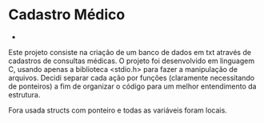 # Cadastro Médico
-
Este projeto consiste na criação de um banco de dados em txt através de cadastros de consultas médicas.
O projeto foi desenvolvido em linguagem C, usando apenas a biblioteca <stdio.h> para fazer a manipulação de arquivos. Decidi separar cada ação por funções (claramente necessitando de ponteiros) a fim de organizar o código para um melhor entendimento da estrutura.

Fora usada structs com ponteiro e todas as variáveis foram locais.
